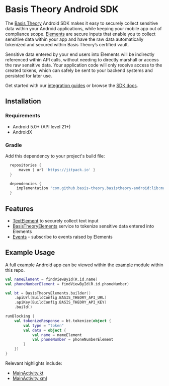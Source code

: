# Basis Theory Android SDK

The [Basis Theory](https://basistheory.com) Android SDK makes it easy to securely collect sensitive 
data within your Android applications, while keeping your mobile app out of compliance scope. 
[Elements](https://docs.basistheory.com/elements) are secure inputs that enable you to collect
sensitive data within your app and have the raw data automatically tokenized and secured within
Basis Theory’s certified vault.

Sensitive data entered by your end users into Elements will be indirectly referenced within API
calls, without needing to directly marshall or access the raw sensitive data. Your application code
will only receive access to the created tokens, which can safely be sent to your backend systems 
and persisted for later use.

Get started with our [integration guides](https://developers.basistheory.com/) or browse the 
[SDK docs](https://docs.basistheory.com/elements).

## Installation

### Requirements

- Android 5.0+ (API level 21+)
- AndroidX

### Gradle

Add this dependency to your project's build file:

```groovy
  repositories {
      maven { url 'https://jitpack.io' }
  }

  dependencies {
     implementation "com.github.basis-theory.basistheory-android:lib:master-SNAPSHOT"
  }
```

## Features

- [TextElement](docs/TextElement.md) to securely collect text input
- [BasisTheoryElements](docs/BasisTheoryElements.md) service to tokenize sensitive data entered into Elements
- [Events](docs/Events.md) - subscribe to events raised by Elements

## Example Usage

A full example Android app can be viewed within the [example](example) module within this repo.

```kotlin
val nameElement = findViewById(R.id.name)
val phoneNumberElement = findViewById(R.id.phoneNumber)

val bt = BasisTheoryElements.builder()
    .apiUrl(BuildConfig.BASIS_THEORY_API_URL)
    .apiKey(BuildConfig.BASIS_THEORY_API_KEY)
    .build()

runBlocking {
    val tokenizeResponse = bt.tokenize(object {
        val type = "token"
        val data = object {
            val name = nameElement
            val phoneNumber = phoneNumberElement
        }
    })
}
```

Relevant highlights include:
- [MainActivity.kt](example/src/main/java/com/basistheory/example/MainActivity.kt)
- [MainActivity.xml](example/src/main/res/layout/activity_main.xml)
